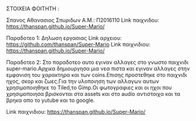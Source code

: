 ΣΤΟΙΧΕΙΑ ΦΟΙΤΗΤΗ :

Σπανος Αθανασιος Σπυριδων 
Α.Μ.: Π2016110
Link παιχνιδου: https://thanspan.github.io/Super-Mario/

Παραδοτεο 1:
Δηλωση εργασιας
Link αρχειου: https://github.com/thanspan/Super-Mario
Link παιχνιδιου: https://thanspan.github.io/Super-Mario/

Παραδοτεο 2:
Στο παραδοτεο αυτο εγιναν αλλαγες στο γνωστο παιχνιδι super-mario.Αρχικα δημιουργησα μια νεα πιστα και
εγιναν αλλαγες στην εμφανιση του χαρακτηρα και των coins.Επισης προστεθηκε στο παιχνιδι ηχος, σκορ και ζωες.Για την υλοποιηση των αλλαγων 
αυτων χρησιμοποιηθηκε το Tiled,το Gimp.Οι φωτογραφιες και οι ηχοι  που χρησιμοποιησα βρισκονται στα assets και στο  audio αντιστοιχα 
και τα βρηκα απο το yutube και το google.

Link παιχνιδιου: https://thanspan.github.io/Super-Mario/
